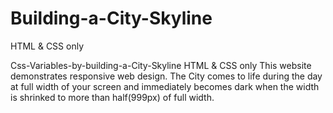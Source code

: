 # Building-a-City-Skyline
HTML &amp; CSS  only

Css-Variables-by-building-a-City-Skyline
HTML & CSS only
This website demonstrates responsive web design. The City comes to life during the day at full width of your screen and immediately becomes dark when the width is shrinked to more than half(999px) of full width.

